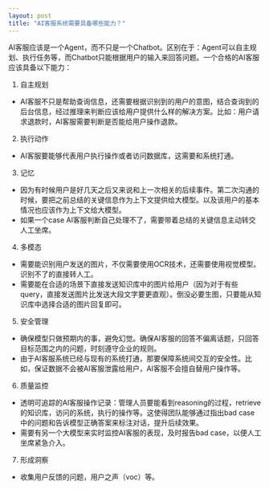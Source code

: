 ```yaml
---
layout: post
title: "AI客服系统需要具备哪些能力？"
---
```


AI客服应该是一个Agent，而不只是一个Chatbot。区别在于：Agent可以自主规划、执行任务等，而Chatbot只能根据用户的输入来回答问题。一个合格的AI客服应该具备以下能力：

1. 自主规划
  - AI客服不只是帮助查询信息，还需要根据识别到的用户的意图，结合查询到的后台信息，经过推理来判断应该给用户提供什么样的解决方案。比如：用户请求退款时，AI客服需要判断是否能给用户操作退款。
2. 执行动作
  - AI客服要能够代表用户执行操作或者访问数据库，这需要和系统打通。
3. 记忆
  - 因为有时候用户是好几天之后又来说和上一次相关的后续事件。第二次沟通的时候，要把之前总结的关键信息作为上下文提供给大模型。以及该用户的基本情况也应该作为上下文给大模型。
  - 如果一个case AI客服判断自己处理不了，需要带着总结的关键信息主动转交人工坐席。
4. 多模态
  - 需要能识别用户发送的图片，不仅需要使用OCR技术，还需要使用视觉模型。识别不了的直接转人工。
  - 需要能在合适的场景下直接发送知识库中的图片给用户（因为对于有些query，直接发送图片比发送大段文字要更直观）。倒没必要生图，只要能从知识库中选择合适的图片回复即可。
5. 安全管理
  - 确保模型只做预期内的事，避免幻觉。确保AI客服的回答不偏离话题，只回答目标范围之内的问题，时刻遵守企业的规则。
  - 由于AI客服系统已经与现有的系统打通，那要保障系统间交互的安全性。比如，保证数据不会被AI客服泄露给用户，AI客服不会擅自替用户操作等。
6. 质量监控
  - 透明可追踪的AI客服操作记录：管理人员要能看到reasoning的过程，retrieve的知识库，访问的系统，执行的操作等。这使得团队能够通过指出bad case中的问题和告诉模型正确答案来标注对话，提升后续效果。
  - 需要有另一个大模型来实时监控AI客服的表现，及时报告bad case，以便人工坐席紧急介入。
7. 形成洞察
  - 收集用户反馈的问题，用户之声（voc）等。
